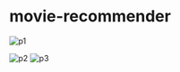 # movie-recommender
![p1](https://github.com/BibekRegmi9/movie-recommender/assets/47585371/80acd837-1823-458d-aa1d-0a8db6adcd81)

![p2](https://github.com/BibekRegmi9/movie-recommender/assets/47585371/979b0a6f-efc4-4e98-a097-b9d16486c6e7)
![p3](https://github.com/BibekRegmi9/movie-recommender/assets/47585371/7f244331-7d32-4863-b520-b9b3b3f325a3)
